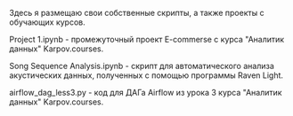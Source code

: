Здесь я размещаю свои собственные скрипты, а также проекты с обучающих курсов.

Project 1.ipynb - промежуточный проект E-commerse с курса "Аналитик данных" Karpov.courses.

Song Sequence Analysis.ipynb - скрипт для автоматического анализа акустических данных, полученных с помощью программы Raven Light.

airflow_dag_less3.py - код для ДАГа Airflow из урока 3 курса "Аналитик данных" Karpov.courses.
